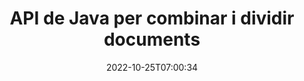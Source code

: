 ---
############################# Static ############################
layout: "product"
date: 2022-10-25T07:00:34
draft: false

product: "Merger"
product_tag: "merger"
platform: "Java"
platform_tag: "java"

############################# Head ############################
head_title: "API de fusió de documents de Java | combinar i eliminar Word Excel PDF XPS EPUB"
head_description: "API de fusió de documents per a Java. Combina, divideix, intercanvia, reordena i elimina pàgines de formats PDF, Microsoft Word, Excel, presentacions, Visio, XPS i EPUB."

############################# Header ############################
title: "API de Java per combinar i dividir documents"
description: "Desenvolupeu aplicacions d'alt rendiment que puguin combinar, extreure, remenar, retallar o suprimir pàgines, diapositives i diagrames sobre la marxa."
button:
    enable: true

############################# SubMenu ############################
submenu:
    enable: true
    
    left:
        img_alt: "GroupDocs.Merger for Java"
        image: "https://www.groupdocs.cloud/templates/groupdocs/images/product-logos/groupdocs-merger-java.png"
        product: "GroupDocs.Merger"
        platform: "Java"

    middle:
        button:
            # button loop
            - link: "#overview"
              text: "Visió general"

            # button loop
            - link: "#features"
              text: "Característiques"

            # button loop
            - link: "#support"
              text: "Suport"

            # button loop
            - link: "https://products.groupdocs.app/merger"
              text: "Demostració en directe"

            # button loop
            - link: "https://purchase.groupdocs.com/pricing/merger/java"
              text: "Preus"

    right:
        link_download: "https://downloads.groupdocs.com/merger"
        link_learn: "https://docs.groupdocs.com/merger/java/"
        link_buy: "https://purchase.groupdocs.com"

############################# Overview ############################
overview:
    enable: true
    content: |
      GroupDocs.Merger per a Java us permet desenvolupar ràpidament aplicacions empresarials de primera línia en Java. Amb poca codificació, les vostres aplicacions Java poden combinar, extraure, barrejar, retallar i eliminar una sola pàgina o un lot de pàgines, diapositives i diagrames. Les operacions de fusió també es poden realitzar en fitxers segurs de format conegut i desconegut aplicant o eliminant la protecció amb contrasenya.  

      
    tabs:
      enable: true
      
      ## TAB ONE ##
      tab_one:
        description: |
          A continuació es mostra una visió general de GroupDocs.Merger per a Java:
      
        left:
          enable: true
          icon: "fab fa-html5"
          title: "Operacions documentals"
          content: |
            * Canvia l'ordre de les pàgines
            * Elimina o elimina pàgines
            * Dividir o trencar el document
            * Canvieu o remeneu dues pàgines qualsevol
            * Retalla una o diverses pàgines
            * Uniu diversos documents
        
        right:
          enable: true
          icon: "fab fa-html5"
          title: "Operacions de seguretat"
          content: |
            * Configurar la seguretat dels documents
            * Comproveu l'estat de seguretat dels documents
            * Estableix la contrasenya del document
            * Actualitzar la contrasenya del document
            * Elimina la contrasenya del document
      
      ## TAB TWO ##
      tab_two:
        description: |
          GroupDocs.Merger per a Java admet la fusió dels següents [formats de fitxer de document](https://docs.groupdocs.com/merger/java/supported-document-formats/):

        left:
          enable: true
          table:
            # table loop
            - title: "Microsoft Office"
              content: |
                * **Paraula:** DOC, DOCX, DOCM, DOT, DOTX, DOTM, RTF, TXT
                * **Excel:** XLS, XLSX, XLSM, XLSB, XLTM, XLT, XLTM, XLTX, XLAM, SXC, SpreadsheetML
                * **PowerPoint:** PPT, PPTX, PPS, PPSX, PPSM, POT, POTM, POTX, PPTM
                * **OneNote:** ONE

        right:
          enable: true
          table:
            # table loop
            - title: "OpenDocument i altres formats"
              content: |
                * **Formats OpenDocument**: ODT, OTT, ODP, OTP, ODS
                * **Disposició fixa**: PDF, XPS
                * **Imatges**: BMP, PNG, TIFF
                * **Web**: HTML, MHT, MHTML
                * **Text**: TXT, CSV, TSV
                * **LaTex**: TEX
                * **Llibre electrònic**: EPUB

      ## TAB THREE ##
      tab_three:
        description: |
          GroupDocs.Merger per a Java admet els següents sistemes operatius, marcs i gestors de paquets:
        
        left:
          enable: true
          table:
            # table loop
            - icon: "fab fa-windows"
              title: "Sistemes operatius"
              content: |
                * Escriptori de Microsoft Windows
                * Microsoft Windows Server
                * Linux
                * MacOS

            # table loop
            - icon: "fas fa-code"
              title: "Marcs suportats"
              content: |
                * Java 7 (1.7)
                * Java 8 (1,8)
                * Java 10
                * Java 11 i superior

        right:
          enable: true
          table:
            # table loop
            - icon: "fas fa-box"
              title: "Eina d'automatització de creació"
              content: |
                * Maven

            # table loop
            - icon: "fas fa-tools"
              title: "Entorns de desenvolupament"
              content: |
                * NetBeans
                * IDEA IntelliJ
                * Eclipsi
                
                

############################# Features ############################
features:
    enable: true
    title: "Funcions de GroupDocs.Merger per a Java"

    feature:
      # feature loop
      - icon: "fas fa-copy"
        content: "Combina diverses pàgines, diapositives i diagrames en un sol fitxer"
       
      # feature loop
      - icon: "fas fa-eye"
        content: "Extraieu i dividiu documents grans en diversos fitxers més petits"

      # feature loop
      - icon: "fas fa-bolt"
        content: "Barreja i reorganitza pàgines, diapositives o diagrames"
      
      # feature loop
      - icon: "fas fa-file-powerpoint"
        content: "Intercanvia i intercanvia dues pàgines, diapositives o diagrames entre si dins d'un document"

      # feature loop
      - icon: "fas fa-code"
        content: "Retalla i retalla el document eliminant pàgines, diapositives o diagrames específics"

      # feature loop
      - icon: "fas fa-cloud"
        content: "Suprimeix pàgines, diapositives o diagrames individuals o col·leccions"

      # feature loop
      - icon: "fas fa-remove-format"
        content: "Unir i combinar un gran nombre de documents per lots"

      # feature loop
      - icon: "fas fa-comment-slash"
        content: "Comproveu programadament a Java si un document està protegit amb una contrasenya"

      # feature loop
      - icon: "fas fa-location-arrow"
        content: "Establir, restablir i eliminar la contrasenya de formats de document coneguts i desconeguts"

      # feature loop
      - icon: "fas fa-border-all"
        content: "Dividiu un fitxer de text en múltiples per números de línia"

      # feature loop
      - icon: "fas fa-wrench"
        content: "Obteniu la representació d'imatge de les pàgines del document"

      # feature loop
      - icon: "fas fa-columns"
        content: "Combina diversos documents de diferents formats en un sol fitxer PDF"

      # feature loop
      - icon: "fas fa-file-word"
        content: "Inseriu objectes OLE als formats PDF, Word, Excel, PowerPoint i Open Document"

      # feature loop
      - icon: "fas fa-envelope"
        content: "Adjunteu fitxers amb programació a un document PDF"

      # feature loop
      - icon: "fas fa-print"
        content: "Afegiu un document al diagrama mitjançant objectes OLE"

      # feature loop
      - icon: "fas fa-file-archive"
        content: "Combina diferents tipus de documents (DOC, XLS, PPT, etc.) en un sol fitxer PDF"

      # feature loop
      - icon: "fas fa-lock"
        content: "Importeu fàcilment objectes OLE als tipus de fitxers de Microsoft Word, Excel, Presentation i OpenDocument"

      # feature loop
      - icon: "fas fa-file-code"
        content: "Afegiu altres documents a la pàgina del diagrama mitjançant objectes OLE"

    more_feature:
      # more_feature_loop
      - title: "Elimina les pàgines desitjades dels documents"
        content: |
          L'API de GroupDocs.Merger per a Java us permet seleccionar i suprimir pàgines no desitjades del vostre document.
      
      # more_feature_loop
      - title: "Comproveu la contrasenya del format de document desconegut"
        content: "Fins i tot si es desconeix el format d'un document concret, GroupDocs.Merger per a Java us permet comprovar i recuperar la contrasenya del document, si està disponible."

      # more_feature_loop
      - title: "Uniu-vos a documents protegits amb contrasenya de formats coneguts"
        content: "L'API de GroupDocs.Merger per a Java us permet obtenir una llista de documents de formats coneguts i desconeguts."

############################# Support ############################
support:
    enable: true

############################# Solutions ############################
solutions:
    enable: true
    title: "GroupDocs.Merger ofereix API de fusió de documents per a altres entorns de desenvolupament populars"

    solution:
        # solution loop
        - img_alt: "GroupDocs.Merger per a .NET"
          image: "https://www.groupdocs.cloud/templates/groupdocs/images/product-logos/groupdocs-merger-net.png"
          product: "GroupDocs.Merger"
          platform: ".NET"
          link: "/merger/net/"

############################# Back to top ###############################
back_to_top:
  enable: true
---